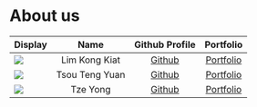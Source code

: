 # About us

Display |     Name      | Github Profile | Portfolio 
--------|:-------------:|:--------------:|:---------:
![](https://via.placeholder.com/100.png?text=Photo) | Lim Kong Kiat | [Github](https://github.com/) | [Portfolio](docs/team/johndoe.md)
![](https://via.placeholder.com/100.png?text=Photo) | Tsou Teng Yuan | [Github](https://github.com/) | [Portfolio](docs/team/johndoe.md)
![](https://via.placeholder.com/100.png?text=Photo) | Tze Yong | [Github](https://github.com/) | [Portfolio](docs/team/johndoe.md)
